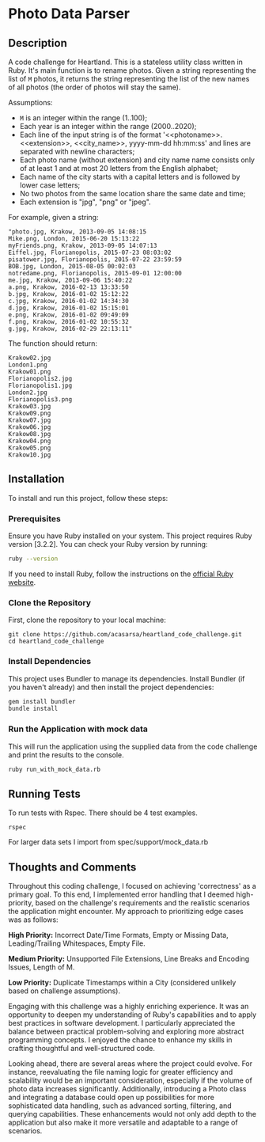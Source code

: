 # Photo Data Parser

## Description

A code challenge for Heartland. This is a stateless utility class written in Ruby. It's main function is to rename photos.
Given a string representing the list of `M` photos, it returns the string representing the list of the new names of all photos (the order of photos will stay the same).

Assumptions:

- `M` is an integer within the range (1..100);
- Each year is an integer within the range (2000..2020);
- Each line of the input string is of the format '<\<photoname>>.<\<extension>>, <<city_name>>, yyyy-mm-dd hh:mm:ss' and lines are separated with newline characters;
- Each photo name (without extension) and city name
  name consists only of at least 1 and at most 20 letters from the English alphabet;
- Each name of the city starts with a capital letters and is followed by lower case letters;
- No two photos from the same location share the same date and time;
- Each extension is "jpg", "png" or "jpeg".

For example, given a string:

```
"photo.jpg, Krakow, 2013-09-05 14:08:15
Mike.png, London, 2015-06-20 15:13:22
myFriends.png, Krakow, 2013-09-05 14:07:13
Eiffel.jpg, Florianopolis, 2015-07-23 08:03:02
pisatower.jpg, Florianopolis, 2015-07-22 23:59:59
BOB.jpg, London, 2015-08-05 00:02:03
notredame.png, Florianopolis, 2015-09-01 12:00:00
me.jpg, Krakow, 2013-09-06 15:40:22
a.png, Krakow, 2016-02-13 13:33:50
b.jpg, Krakow, 2016-01-02 15:12:22
c.jpg, Krakow, 2016-01-02 14:34:30
d.jpg, Krakow, 2016-01-02 15:15:01
e.png, Krakow, 2016-01-02 09:49:09
f.png, Krakow, 2016-01-02 10:55:32
g.jpg, Krakow, 2016-02-29 22:13:11"
```

The function should return:

```
Krakow02.jpg
London1.png
Krakow01.png
Florianopolis2.jpg
Florianopolis1.jpg
London2.jpg
Florianopolis3.png
Krakow03.jpg
Krakow09.png
Krakow07.jpg
Krakow06.jpg
Krakow08.jpg
Krakow04.png
Krakow05.png
Krakow10.jpg
```

## Installation

To install and run this project, follow these steps:

### Prerequisites

Ensure you have Ruby installed on your system. This project requires Ruby version [3.2.2]. You can check your Ruby version by running:

```bash
ruby --version
```

If you need to install Ruby, follow the instructions on the [official Ruby website](https://www.ruby-lang.org/en/documentation/installation/).

### Clone the Repository

First, clone the repository to your local machine:

```
git clone https://github.com/acasarsa/heartland_code_challenge.git
cd heartland_code_challenge
```

### Install Dependencies

This project uses Bundler to manage its dependencies. Install Bundler (if you haven't already) and then install the project dependencies:

```bash
gem install bundler
bundle install
```

### Run the Application with mock data

This will run the application using the supplied data from the code challenge and print the results to the console.

```bash
ruby run_with_mock_data.rb
```

## Running Tests

To run tests with Rspec. There should be 4 test examples.

```
rspec
```

For larger data sets I import from spec/support/mock_data.rb

## Thoughts and Comments

Throughout this coding challenge, I focused on achieving 'correctness' as a primary goal. To this end, I implemented error handling that I deemed high-priority, based on the challenge's requirements and the realistic scenarios the application might encounter. My approach to prioritizing edge cases was as follows:

**High Priority:** Incorrect Date/Time Formats, Empty or Missing Data, Leading/Trailing Whitespaces, Empty File.

**Medium Priority:** Unsupported File Extensions, Line Breaks and Encoding Issues, Length of M.

**Low Priority:** Duplicate Timestamps within a City (considered unlikely based on challenge assumptions).

Engaging with this challenge was a highly enriching experience. It was an opportunity to deepen my understanding of Ruby's capabilities and to apply best practices in software development. I particularly appreciated the balance between practical problem-solving and exploring more abstract programming concepts. I enjoyed the chance to enhance my skills in crafting thoughtful and well-structured code.

Looking ahead, there are several areas where the project could evolve. For instance, reevaluating the file naming logic for greater efficiency and scalability would be an important consideration, especially if the volume of photo data increases significantly. Additionally, introducing a Photo class and integrating a database could open up possibilities for more sophisticated data handling, such as advanced sorting, filtering, and querying capabilities. These enhancements would not only add depth to the application but also make it more versatile and adaptable to a range of scenarios.
